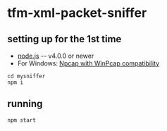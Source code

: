 # tfm-xml-packet-sniffer

## setting up for the 1st time
* [node.js](http://nodejs.org/) -- v4.0.0 or newer
* For Windows: [Npcap with WinPcap compatibility](https://nmap.org/npcap/)

```
cd mysniffer
npm i
```

## running
```
npm start
```
